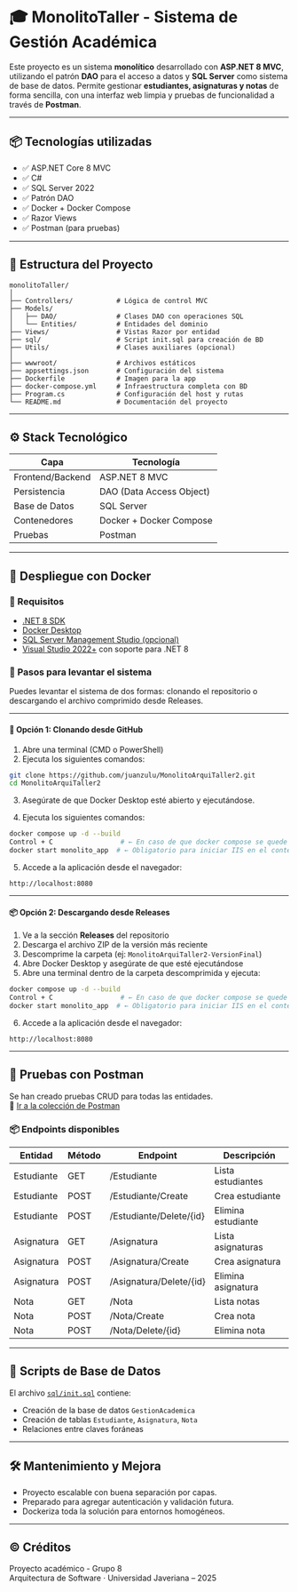 
# 🎓 MonolitoTaller - Sistema de Gestión Académica

Este proyecto es un sistema **monolítico** desarrollado con **ASP.NET 8 MVC**, utilizando el patrón **DAO** para el acceso a datos y **SQL Server** como sistema de base de datos. Permite gestionar **estudiantes, asignaturas y notas** de forma sencilla, con una interfaz web limpia y pruebas de funcionalidad a través de **Postman**.

---

## 📦 Tecnologías utilizadas

- ✅ ASP.NET Core 8 MVC
- ✅ C#
- ✅ SQL Server 2022
- ✅ Patrón DAO
- ✅ Docker + Docker Compose
- ✅ Razor Views
- ✅ Postman (para pruebas)

---

## 📁 Estructura del Proyecto

```
monolitoTaller/
│
├── Controllers/           # Lógica de control MVC
├── Models/
│   ├── DAO/               # Clases DAO con operaciones SQL
│   └── Entities/          # Entidades del dominio
├── Views/                 # Vistas Razor por entidad
├── sql/                   # Script init.sql para creación de BD
├── Utils/                 # Clases auxiliares (opcional)
│
├── wwwroot/               # Archivos estáticos
├── appsettings.json       # Configuración del sistema
├── Dockerfile             # Imagen para la app
├── docker-compose.yml     # Infraestructura completa con BD
├── Program.cs             # Configuración del host y rutas
└── README.md              # Documentación del proyecto
```

---

## ⚙️ Stack Tecnológico

| Capa              | Tecnología             |
|-------------------|------------------------|
| Frontend/Backend  | ASP.NET 8 MVC          |
| Persistencia      | DAO (Data Access Object) |
| Base de Datos     | SQL Server             |
| Contenedores      | Docker + Docker Compose |
| Pruebas           | Postman                |

---

## 🚀 Despliegue con Docker

### 📌 Requisitos
- [.NET 8 SDK](https://dotnet.microsoft.com/download)
- [Docker Desktop](https://www.docker.com/products/docker-desktop)
- [SQL Server Management Studio (opcional)](https://aka.ms/ssmsfullsetup)
- [Visual Studio 2022+](https://visualstudio.microsoft.com/es/) con soporte para .NET 8

### 🧪 Pasos para levantar el sistema

Puedes levantar el sistema de dos formas: clonando el repositorio o descargando el archivo comprimido desde Releases.

---

#### 🔁 Opción 1: Clonando desde GitHub

1. Abre una terminal (CMD o PowerShell)
2. Ejecuta los siguientes comandos:

```bash
git clone https://github.com/juanzulu/MonolitoArquiTaller2.git
cd MonolitoArquiTaller2
```

3. Asegúrate de que Docker Desktop esté abierto y ejecutándose.

4. Ejecuta los siguientes comandos:

```bash
docker compose up -d --build
Control + C                 # ← En caso de que docker compose se quede esperando
docker start monolito_app  # ← Obligatorio para iniciar IIS en el contenedor
```

5. Accede a la aplicación desde el navegador:
```
http://localhost:8080
```

---

#### 📦 Opción 2: Descargando desde Releases

1. Ve a la sección **Releases** del repositorio
2. Descarga el archivo ZIP de la versión más reciente
3. Descomprime la carpeta (ej: `MonolitoArquiTaller2-VersionFinal`)
4. Abre Docker Desktop y asegúrate de que esté ejecutándose
5. Abre una terminal dentro de la carpeta descomprimida y ejecuta:

```bash
docker compose up -d --build
Control + C                 # ← En caso de que docker compose se quede esperando
docker start monolito_app  # ← Obligatorio para iniciar IIS en el contenedor
```

6. Accede a la aplicación desde el navegador:
```
http://localhost:8080
```
---

## 🧪 Pruebas con Postman

Se han creado pruebas CRUD para todas las entidades.  
🔗 [Ir a la colección de Postman](https://www.postman.com/samuel-852536/workspace/monolito-taller2/collection/43512745-0f6a7606-71d6-4b2e-b3ee-71073a308abe?action=share&creator=43512745)

### 📦 Endpoints disponibles

| Entidad     | Método | Endpoint                  | Descripción                  |
|-------------|--------|---------------------------|------------------------------|
| Estudiante  | GET    | /Estudiante               | Lista estudiantes            |
| Estudiante  | POST   | /Estudiante/Create        | Crea estudiante              |
| Estudiante  | POST   | /Estudiante/Delete/{id}   | Elimina estudiante           |
| Asignatura  | GET    | /Asignatura               | Lista asignaturas            |
| Asignatura  | POST   | /Asignatura/Create        | Crea asignatura              |
| Asignatura  | POST   | /Asignatura/Delete/{id}   | Elimina asignatura           |
| Nota        | GET    | /Nota                     | Lista notas                  |
| Nota        | POST   | /Nota/Create              | Crea nota                    |
| Nota        | POST   | /Nota/Delete/{id}         | Elimina nota                 |

---

## 🧩 Scripts de Base de Datos

El archivo [`sql/init.sql`](./sql/init.sql) contiene:
- Creación de la base de datos `GestionAcademica`
- Creación de tablas `Estudiante`, `Asignatura`, `Nota`
- Relaciones entre claves foráneas

---


## 🛠️ Mantenimiento y Mejora

- Proyecto escalable con buena separación por capas.
- Preparado para agregar autenticación y validación futura.
- Dockeriza toda la solución para entornos homogéneos.

---

## © Créditos

Proyecto académico - Grupo 8  
Arquitectura de Software · Universidad Javeriana – 2025
